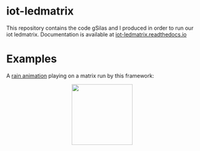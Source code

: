 # iot-ledmatrix
This repository contains the code gSilas and I produced in order to run our iot ledmatrix. Documentation is available at [iot-ledmatrix.readthedocs.io](http://iot-ledmatrix.readthedocs.io/en/latest/)

# Examples
A [rain animation](https://github.com/enra64/iot-ledmatrix/blob/master/host/scripts/rain.py) playing on a matrix run by this framework:

<p align="center">
  <img src="output_optimized_lfr.gif" width="160">
</p>

